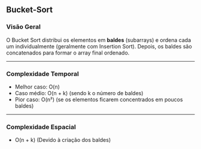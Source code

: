 ## Bucket-Sort

### Visão Geral

O Bucket Sort distribui os elementos em **baldes** (subarrays) e ordena cada um individualmente (geralmente com Insertion Sort). Depois, os baldes são concatenados para formar o array final ordenado.

---

### Complexidade Temporal

- Melhor caso: O(n)
- Caso médio: O(n + k) (sendo k o número de baldes)
- Pior caso: O(n²) (se os elementos ficarem concentrados em poucos baldes)

---

### Complexidade Espacial

- O(n + k) (Devido à criação dos baldes)